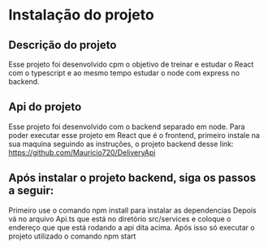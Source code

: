 # Instalação do projeto

## Descrição do projeto
Esse projeto foi desenvolvido cpm o objetivo de treinar e estudar o React com o typescript e ao mesmo tempo estudar o node com express no backend.

## Api do projeto
Esse projeto foi desenvolvido com o backend separado em node. Para poder executar esse projeto em React que é o frontend, primeiro instale na sua maquina seguindo as instruções, o projeto backend desse link: https://github.com/Mauricio720/DeliveryApi

## Após instalar o projeto backend, siga os passos a seguir:

Primeiro use o comando npm install para instalar as dependencias
Depois vá no arquivo Api.ts que está no diretório src/services e coloque o endereço que que está rodando a api dita acima.
Após isso só executar o projeto utilizado o comando npm start


